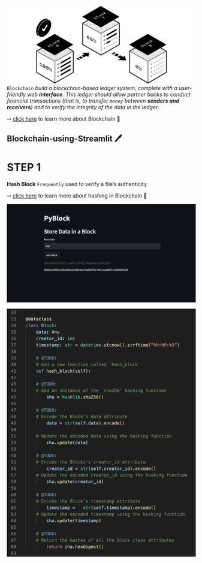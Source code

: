 ![](pics/cover.png)
`Blockchain` *build a blockchain-based ledger system, complete with a user-friendly web **interface**. This ledger should allow partner banks to conduct financial transactions (that is, to transfer ``money`` between **senders and receivers**) and to verify the integrity of the data in the ledger*.
 
➙ [click here](https://www.ledger.com/academy/blockchain/what-is-blockchain) to learn more about Blockchain 🤯 



 ## Blockchain-using-Streamlit 🖊
  
  # STEP 1

**Hash Block** `Frequently` used to verify a file’s authenticity 

➙ [click here](https://hackernoon.com/wtf-is-hashing-in-blockchains-z6f836i1) to learn more about hashing in Blockchain 🤯 

![](pics/hashblk.png)



![](pics/hash.png)


